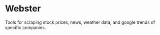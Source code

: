 # Webster
Tools for scraping stock prices, news, weather data, and google trends of specific companies.
